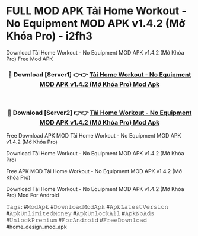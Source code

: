 # FULL MOD APK Tải Home Workout - No Equipment MOD APK v1.4.2 (Mở Khóa Pro) - i2fh3
Download Tải Home Workout - No Equipment MOD APK v1.4.2 (Mở Khóa Pro) Free Mod APK

<div align="center">
<h3>🔴 Download [Server1] 👉👉 <a href="https://apk-comot.site?title=Tải_Home_Workout_-_No_Equipment_MOD_APK_v1.4.2_(Mở_Khóa_Pro)">Tải Home Workout - No Equipment MOD APK v1.4.2 (Mở Khóa Pro) Mod Apk</a></h3><br>

<h3>🔴 Download [Server2] 👉👉 <a href="https://apk-comot.site?title=Tải_Home_Workout_-_No_Equipment_MOD_APK_v1.4.2_(Mở_Khóa_Pro)">Tải Home Workout - No Equipment MOD APK v1.4.2 (Mở Khóa Pro) Mod Apk</a></h3>
</div>


Free Download APK MOD Tải Home Workout - No Equipment MOD APK v1.4.2 (Mở Khóa Pro)

Download Tải Home Workout - No Equipment MOD APK v1.4.2 (Mở Khóa Pro) 

Free APK MOD Tải Home Workout - No Equipment MOD APK v1.4.2 (Mở Khóa Pro) 

Download Tải Home Workout - No Equipment MOD APK v1.4.2 (Mở Khóa Pro) Mod For Android

𝚃𝚊𝚐𝚜: #𝙼𝚘𝚍𝙰𝚙𝚔 #𝙳𝚘𝚠𝚗𝚕𝚘𝚊𝚍𝙼𝚘𝚍𝙰𝚙𝚔 #𝙰𝚙𝚔𝙻𝚊𝚝𝚎𝚜𝚝𝚅𝚎𝚛𝚜𝚒𝚘𝚗 #𝙰𝚙𝚔𝚄𝚗𝚕𝚒𝚖𝚒𝚝𝚎𝚍𝙼𝚘𝚗𝚎𝚢 #𝙰𝚙𝚔𝚄𝚗𝚕𝚘𝚌𝚔𝙰𝚕𝚕 #𝙰𝚙𝚔𝙽𝚘𝙰𝚍𝚜 #𝚄𝚗𝚕𝚘𝚌𝚔𝙿𝚛𝚎𝚖𝚒𝚞𝚖 #𝙵𝚘𝚛𝙰𝚗𝚍𝚛𝚘𝚒𝚍 #𝙵𝚛𝚎𝚎𝙳𝚘𝚠𝚗𝚕𝚘𝚊𝚍 #home_design_mod_apk
